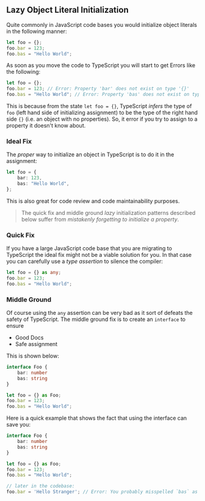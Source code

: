 ## Lazy Object Literal Initialization

Quite commonly in JavaScript code bases you would initialize object literals in the following manner:

```typescript
let foo = {};
foo.bar = 123;
foo.bas = "Hello World";
```

As soon as you move the code to TypeScript you will start to get Errors like the following:

```typescript
let foo = {};
foo.bar = 123; // Error: Property 'bar' does not exist on type '{}'
foo.bas = "Hello World"; // Error: Property 'bas' does not exist on type '{}'
```

This is because from the state `let foo = {}`, TypeScript *infers* the type of `foo` (left hand side of initializing assignment) to be the type of the right hand side `{}` (i.e. an object with no properties). So, it error if you try to assign to a property it doesn't know about.

### Ideal Fix

The *proper* way to initialize an object in TypeScript is to do it in the assignment:

```typescript
let foo = {
    bar: 123,
    bas: "Hello World",
};
```

This is also great for code review and code maintainability purposes.

> The quick fix and middle ground *lazy* initialization patterns described below suffer from *mistakenly forgetting to initialize a property*. 

### Quick Fix

If you have a large JavaScript code base that you are migrating to TypeScript the ideal fix might not be a viable solution for you. In that case you can carefully use a *type assertion* to silence the compiler:

```typescript
let foo = {} as any;
foo.bar = 123;
foo.bas = "Hello World";
```

### Middle Ground

Of course using the `any` assertion can be very bad as it sort of defeats the safety of TypeScript. The middle ground fix is to create an `interface` to ensure

* Good Docs
* Safe assignment

This is shown below:

```typescript
interface Foo {
    bar: number
    bas: string
}

let foo = {} as Foo;
foo.bar = 123;
foo.bas = "Hello World";
```

Here is a quick example that shows the fact that using the interface can save you:

```typescript
interface Foo {
    bar: number
    bas: string
}

let foo = {} as Foo;
foo.bar = 123;
foo.bas = "Hello World";

// later in the codebase:
foo.bar = 'Hello Stranger'; // Error: You probably misspelled `bas` as `bar`, cannot assign string to number
```
